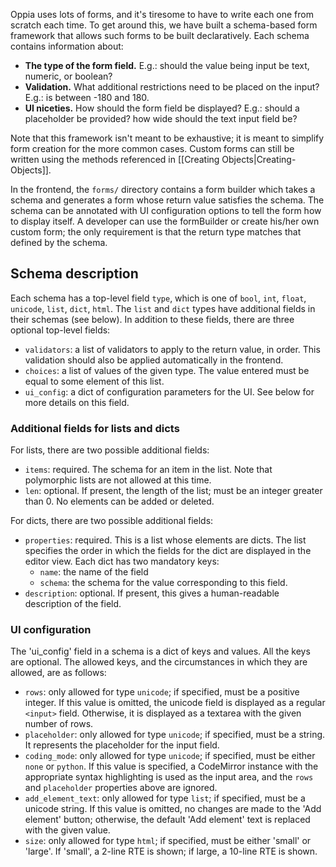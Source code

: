 Oppia uses lots of forms, and it's tiresome to have to write each one from scratch each time. To get around this, we have built a schema-based form framework that allows such forms to be built declaratively. Each schema contains information about:
  * **The type of the form field.** E.g.: should the value being input be text, numeric, or boolean?
  * **Validation.** What additional restrictions need to be placed on the input? E.g.: is between -180 and 180.
  * **UI niceties.** How should the form field be displayed? E.g.: should a placeholder be provided? how wide should the text input field be?

Note that this framework isn't meant to be exhaustive; it is meant to simplify form creation for the more common cases. Custom forms can still be written using the methods referenced in [[Creating Objects|Creating-Objects]].

In the frontend, the `forms/` directory contains a form builder which takes a schema and generates a form whose return value satisfies the schema. The schema can be annotated with UI configuration options to tell the form how to display itself. A developer can use the formBuilder or create his/her own custom form; the only requirement is that the return type matches that defined by the schema.

## Schema description

Each schema has a top-level field `type`, which is one of `bool`, `int`, `float`, `unicode`, `list`, `dict`, `html`. The `list` and `dict` types have additional fields in their schemas (see below). In addition to these fields, there are three optional top-level fields:
  * `validators`: a list of validators to apply to the return value, in order. This validation should also be applied automatically in the frontend.
  * `choices`: a list of values of the given type. The value entered must be equal to some element of this list.
  * `ui_config`: a dict of configuration parameters for the UI. See below for more details on this field.

### Additional fields for lists and dicts
For lists, there are two possible additional fields:
  * `items`: required. The schema for an item in the list. Note that polymorphic lists are not allowed at this time.
  * `len`: optional. If present, the length of the list; must be an integer greater than 0. No elements can be added or deleted.

For dicts, there are two possible additional fields:
  * `properties`: required. This is a list whose elements are dicts. The list specifies the order in which the fields for the dict are displayed in the editor view. Each dict has two mandatory keys:
    * `name`: the name of the field
    * `schema`: the schema for the value corresponding to this field.
  * `description`: optional. If present, this gives a human-readable description of the field.

### UI configuration

The 'ui_config' field in a schema is a dict of keys and values. All the keys are optional. The allowed keys, and the circumstances in which they are allowed, are as follows:
  * `rows`: only allowed for type `unicode`; if specified, must be a positive integer. If this value is omitted, the unicode field is displayed as a regular `<input>` field. Otherwise, it is displayed as a textarea with the given number of rows.
  * `placeholder`: only allowed for type `unicode`; if specified, must be a string. It represents the placeholder for the input field.
  * `coding_mode`: only allowed for type `unicode`; if specified, must be either `none` or `python`. If this value is specified, a CodeMirror instance with the appropriate syntax highlighting is used as the input area, and the `rows` and `placeholder` properties above are ignored.
  * `add_element_text`: only allowed for type `list`; if specified, must be a unicode string. If this value is omitted, no changes are made to the 'Add element' button; otherwise, the default 'Add element' text is replaced with the given value.
  * `size`: only allowed for type `html`; if specified, must be either 'small' or 'large'. If 'small', a 2-line RTE is shown; if large, a 10-line RTE is shown.
